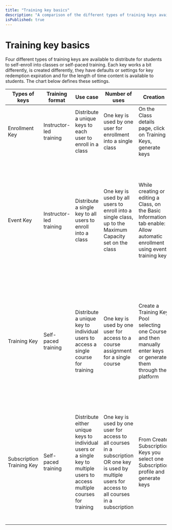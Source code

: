 ```yaml
---
title: "Training key basics"
description: "A comparison of the different types of training keys available for students to self-register for training. Descriptions are given of how to create them, how a key expires, and how the duration of access to content to a student is set or determined."
isPublished: true
---
```


# Training key basics

Four different types of training keys are available to distribute for students to self-enroll into classes or self-paced training. Each key works a bit differently, is created differently, they have defaults or settings for key redemption expiration and for the length of time content is available to students. The chart below defines these settings.


Types of keys | Training format | Use case | Number of uses | Creation | Key redemption | Content access
------------ | ------------- | ------------- | ------------- | ------------- | ------------- | -------------
Enrollment Key | Instructor-led training | Distribute a unique keys to each user to enroll in a class | One key is used by one user for enrollment into a single class | On the Class details page, click on Training Keys, generate keys | A key can be redeemed by a user to create an enrollment until the class ends | A user has access to class labs normally for 180 days after the class end date 
Event Key | Instructor-led training | Distribute a single key to all users to enroll into a class | One key is used by all users to enroll into a single class, up to the Maximum Capacity set on the class | While creating or editing a Class, on the Basic Information tab enable: Allow automatic enrollment using event training key | You choose to either have a key redeemed by a user to create an enrollment until the class ends OR to have redemption continue after the class ends until the post class lab access for the class ends | A user has access to class labs normally for 180 days after the class end date
Training Key | Self-paced training | Distribute a unique key to individual users to access a single course for training | One key is used by one user for access to a course assignment for a single course | Create a Training Key Pool selecting one Course and then manually enter keys or generate them through the platform | A key can be redeemed by a user to create a course assignment while the Training Key Pool is active - this is determined by the Starts and Expires dates listed on the pool | Training Key Pools have a Content Availability field that controls the length of access to the course
Subscription Training Key | Self-paced training | Distribute either unique keys to individual users or a single key to multiple users to access multiple courses for training | One key is used by one user for access to all courses in a subscription OR one key is used by multiple users for access to all courses in a subscription | From Create Subscription Keys you select one Subscription profile and generate keys | A key can be redeemed by a user to create a subscription based on the Expires date set when the keys were created; leaving the Expires date empty allows keys to always be redeemed | The Subscription profile's Duration field controls the length of access to the subscription when assigned or created from a key 


